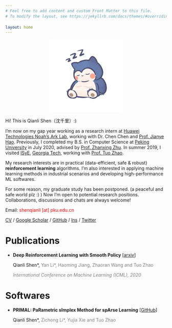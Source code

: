 ```yaml
---
# Feel free to add content and custom Front Matter to this file.
# To modify the layout, see https://jekyllrb.com/docs/themes/#overriding-theme-defaults

layout: home
---
```


<div align=center>
  <img src="assets/img/me.JPG" alt="me" style="zoom:25%;" />
</div>


Hi! This is Qianli Shen（沈千里）:) 

I’m now on my gap year working as a research intern at [Huawei Technologies Noah’s Ark Lab](http://www.noahlab.com.hk/#/home), working with Dr. Chen Chen and [Prof. Jianye Hao](http://www.icdai.org/jianye.html). Previously, I completed my B.S. in Computer Science at [Peking University](http://english.pku.edu.cn/) in July 2020, advised by [Prof. Zhanxing Zhu](https://sites.google.com/view/zhanxingzhu/). In summer 2019, I visited [ISyE](https://www.isye.gatech.edu/), [Georgia Tech](https://www.gatech.edu/), working with [Prof. Tuo Zhao](https://www2.isye.gatech.edu/~tzhao80/).

My research interests are in practical (data-efficient, safe & robust) **reinforcement learning** algorithms. I’m also interested in applying machine learning methods in industrial scenarios and developing high-performance ML softwares.

For some reason, my graduate study has been postponed. (a peaceful and safe world plz :) ) Now I’m open to potential research positions. Collaborations, discussions and chats are always welcome!

Email: <font color=Red>shenqianli [at] pku.edu.cn </font>

[CV](assets/cv.pdf) / [Google Scholar](https://scholar.google.com/citations?user=p3ekN2kAAAAJ&hl=en) / [GitHub](https://github.com/ShenQianli) / [Ins](https://www.instagram.com/about311miles/) / [Twitter](https://www.twitter.com/ShenQianli)

# Publications

- **Deep Reinforcement Learning with Smooth Policy** [[arxiv](https://arxiv.org/abs/2003.09534)]

  Qianli Shen\*, <font color=Gray>Yan Li*, Haoming Jiang, Zhaoran Wang and Tuo Zhao</font>

  <font color=Grey><i>International Conference on Machine Learning (ICML), 2020</i></font> 

# Softwares

- **PRIMAL: PaRametric sImplex Method for spArse Learning** [[GitHub](https://github.com/ShenQianli/primal)]

  Qianli Shen\*, <font color=Gray>Zichong Li*, Yujia Xie and Tuo Zhao</font>

